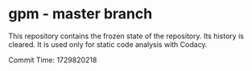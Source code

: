 # gpm - master branch

This repository contains the frozen state of the repository.
Its history is cleared. It is used only for static code
analysis with Codacy.

Commit Time: 1729820218